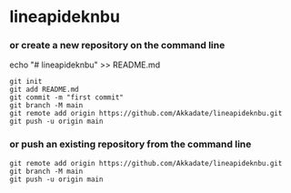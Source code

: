 # lineapideknbu
### or create a new repository on the command line
echo "# lineapideknbu" >> README.md
```
git init
git add README.md
git commit -m "first commit"
git branch -M main
git remote add origin https://github.com/Akkadate/lineapideknbu.git
git push -u origin main
```

### or push an existing repository from the command line
```
git remote add origin https://github.com/Akkadate/lineapideknbu.git
git branch -M main
git push -u origin main
```
